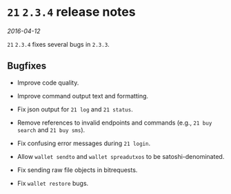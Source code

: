 # `21` `2.3.4` release notes

*2016-04-12*

`21` `2.3.4` fixes several bugs in `2.3.3`.

## Bugfixes

* Improve code quality.

* Improve command output text and formatting.

* Fix json output for `21 log` and `21 status`.

* Remove references to invalid endpoints and commands (e.g., `21 buy search`
  and `21 buy sms`).

* Fix confusing error messages during `21 login`.

* Allow `wallet sendto` and `wallet spreadutxos` to be satoshi-denominated.

* Fix sending raw file objects in bitrequests.

* Fix `wallet restore` bugs.
